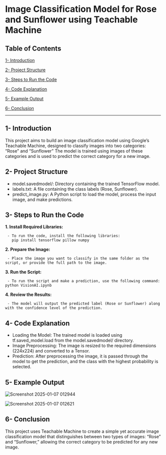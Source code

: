 # Image Classification Model for Rose and Sunflower using Teachable Machine

## Table of Contents 
[1- Introduction](#1--introduction)

[2- Project Structure](#2--project-structure)

[3- Steps to Run the Code](#3--steps-to-run-the-code)

[4- Code Explanation](#4--code-explanation)

[5- Example Output](#5--example-output)

[6- Conclusion](#6--Conclusion)

---
## 1- Introduction
This project aims to build an image classification model using Google’s Teachable Machine, designed to classify images into two categories: “Rose” and “Sunflower” The model is trained using images of these categories and is used to predict the correct category for a new image.

## 2- Project Structure
-	model.savedmodel/: Directory containing the trained TensorFlow model.
-	labels.txt: A file containing the class labels (Rose, Sunflower).
-	predict_image.py: A Python script to load the model, process the input image, and make predictions.

## 3- Steps to Run the Code
**1. Install Required Libraries:**

     - To run the code, install the following libraries: 
       pip install tensorflow pillow numpy
     
**2. Prepare the Image:**

     - Place the image you want to classify in the same folder as the script, or provide the full path to the image.
**3. Run the Script:**

     - To run the script and make a prediction, use the following command: python VisionAI.ipynb
**4.	Review the Results:**

     - The model will output the predicted label (Rose or Sunflower) along with the confidence level of the prediction.

## 4- Code Explanation
- Loading the Model: The trained model is loaded using tf.saved_model.load from the model.savedmodel/ directory.
- Image Preprocessing: The image is resized to the required dimensions (224x224) and converted to a Tensor.
- Prediction: After preprocessing the image, it is passed through the model to get the prediction, and the class with the highest probability is selected.

## 5- Example Output
![Screenshot 2025-01-07 012944](https://github.com/user-attachments/assets/9f1b9acb-5123-4d26-9459-1f2967ba0053)

![Screenshot 2025-01-07 012621](https://github.com/user-attachments/assets/60b4d530-4962-474b-8599-2e8dba49e6c3)

## 6- Conclusion
This project uses Teachable Machine to create a simple yet accurate image classification model that distinguishes between two types of images: “Rose” and “Sunflower,” allowing the correct category to be predicted for any new image.
